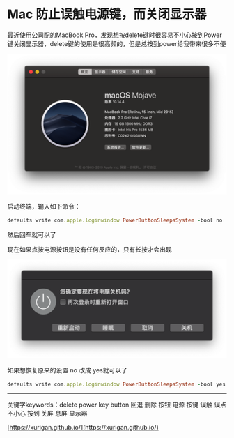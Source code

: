 # Mac 防止误触电源键，而关闭显示器

最近使用公司配的MacBook Pro，发现想按delete键时很容易不小心按到Power键关闭显示器，delete键的使用是很高频的，但是总按到power给我带来很多不便

![1](https://github.com/xurigan/xurigan.github.io/blob/master/resource/Snip20190517_1.png)

启动终端，输入如下命令：

```ruby
defaults write com.apple.loginwindow PowerButtonSleepsSystem -bool no
```

然后回车就可以了

现在如果点按电源按钮是没有任何反应的，只有长按才会出现

![2](https://github.com/xurigan/xurigan.github.io/blob/master/resource/Snip20190517_3.png)

如果想恢复原来的设置 no 改成 yes就可以了

```ruby
defaults write com.apple.loginwindow PowerButtonSleepsSystem -bool yes
```

---

关键字keywords：delete power key button 回退 删除 按钮 电源 按键 误触 误点 不小心 按到 关屏 息屏 显示器 

[https://xurigan.github.io/](https://xurigan.github.io/)

